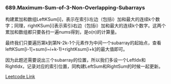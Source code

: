 ### 689.Maximum-Sum-of-3-Non-Overlapping-Subarrays

构建累加和数组LeftKSum[i]，表示在索引i左边（包括i）加和最大的连续k个数字；同理，rightKSum[i]表示索引i右边（包括i）加和最大的连续k个数字。这两个累加和数组都只要各扫一遍nums得到，是o(n)的计算量。

最终我们只要遍历第k到第N-2k-1个元素作为中间一个subarray的起始点，查看leftKSum[i-1]+sum(i~i+k-1)+rightKsum[i+k]的最大值即可。

因为此题还需要说出三个subarray的位置，所以我们多设一个LeftIdx和RightIdx，记录对应的索引位置，同构建LeftSum和RightSum的时候一起更新。


[Leetcode Link](https://leetcode.com/problems/maximum-sum-of-3-non-overlapping-subarrays)